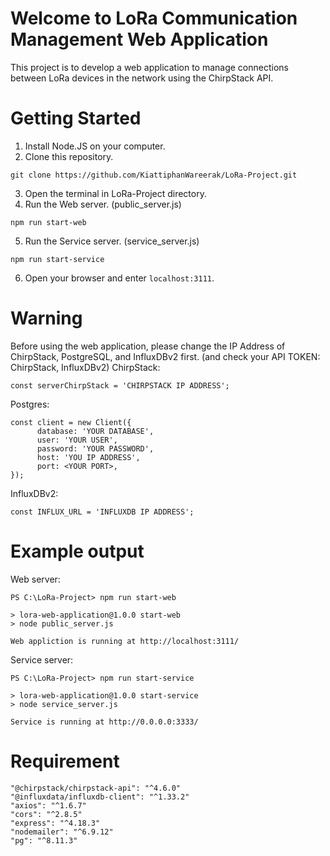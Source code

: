 # Welcome to LoRa Communication Management Web Application
This project is to develop a web application to manage connections between LoRa devices in the network using the ChirpStack API.

# Getting Started
1. Install Node.JS on your computer.
2. Clone this repository.
```
git clone https://github.com/KiattiphanWareerak/LoRa-Project.git
```
3. Open the terminal in LoRa-Project directory.
4. Run the Web server. (public_server.js)
```
npm run start-web
```
5. Run the Service server. (service_server.js)
```
npm run start-service
```
6. Open your browser and enter ```localhost:3111```.

# Warning
Before using the web application, please change the IP Address of ChirpStack, PostgreSQL, and InfluxDBv2 first.
(and check your API TOKEN: ChirpStack, InfluxDBv2)
ChirpStack:
```
const serverChirpStack = 'CHIRPSTACK IP ADDRESS';
```
Postgres:
```
const client = new Client({
      database: 'YOUR DATABASE',
      user: 'YOUR USER',
      password: 'YOUR PASSWORD',
      host: 'YOU IP ADDRESS',
      port: <YOUR PORT>,
});
```
InfluxDBv2:
```
const INFLUX_URL = 'INFLUXDB IP ADDRESS';
```

# Example output
Web server:
```
PS C:\LoRa-Project> npm run start-web    

> lora-web-application@1.0.0 start-web
> node public_server.js

Web appliction is running at http://localhost:3111/
```
Service server:
```
PS C:\LoRa-Project> npm run start-service

> lora-web-application@1.0.0 start-service
> node service_server.js

Service is running at http://0.0.0.0:3333/
```

# Requirement
```
"@chirpstack/chirpstack-api": "^4.6.0"
"@influxdata/influxdb-client": "^1.33.2"
"axios": "^1.6.7"
"cors": "^2.8.5"
"express": "^4.18.3"
"nodemailer": "^6.9.12"
"pg": "^8.11.3"
```